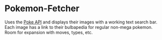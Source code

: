 # Pokemon-Fetcher
Uses the [Poke API](https://pokeapi.co/) and displays their images with a working text search bar. Each image has a link to their bulbapedia for regular non-mega pokemon. Room for expansion with moves, types, etc.
